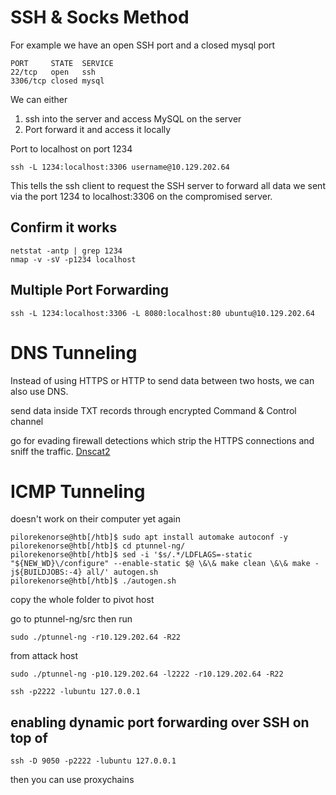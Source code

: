 # SSH & Socks Method
For example we have an open SSH port and a closed mysql port 
```shell-session
PORT     STATE  SERVICE
22/tcp   open   ssh
3306/tcp closed mysql
```
We can either
1. ssh into the server and access MySQL on the server
2. Port forward it and access it locally

Port to localhost on port 1234
```shell-session
ssh -L 1234:localhost:3306 username@10.129.202.64
```
This tells the ssh client to request the SSH server to forward all data we sent via the port 1234 to localhost:3306 on the compromised server. 

## Confirm it works
```
netstat -antp | grep 1234
nmap -v -sV -p1234 localhost
```

## Multiple Port Forwarding
```shell-session
ssh -L 1234:localhost:3306 -L 8080:localhost:80 ubuntu@10.129.202.64
```

# DNS Tunneling
Instead of using HTTPS or HTTP to send data between two hosts, we can also use DNS. 

send data inside TXT records through encrypted Command & Control channel 

go for evading firewall detections which strip  the HTTPS connections and sniff the traffic. 
[Dnscat2](5%20Lateral%20Movement/Pivoting/Tools/Dnscat2.md)

# ICMP Tunneling
doesn't work on their computer yet again 
```
pilorekenorse@htb[/htb]$ sudo apt install automake autoconf -y
pilorekenorse@htb[/htb]$ cd ptunnel-ng/
pilorekenorse@htb[/htb]$ sed -i '$s/.*/LDFLAGS=-static "${NEW_WD}\/configure" --enable-static $@ \&\& make clean \&\& make -j${BUILDJOBS:-4} all/' autogen.sh
pilorekenorse@htb[/htb]$ ./autogen.sh
```
copy the whole folder to pivot host


go to ptunnel-ng/src 
then run 

```shell-session
sudo ./ptunnel-ng -r10.129.202.64 -R22
```

from attack host
```shell-session
sudo ./ptunnel-ng -p10.129.202.64 -l2222 -r10.129.202.64 -R22
```

```
ssh -p2222 -lubuntu 127.0.0.1
```

## enabling dynamic port forwarding over SSH on top of 
```
ssh -D 9050 -p2222 -lubuntu 127.0.0.1
```

then you can use proxychains
